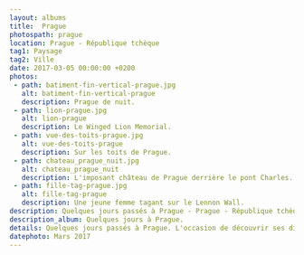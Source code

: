 ```yaml
---
layout: albums
title:  Prague
photospath: prague
location: Prague - République tchèque
tag1: Paysage
tag2: Ville
date: 2017-03-05 00:00:00 +0200
photos:
 - path: batiment-fin-vertical-prague.jpg
   alt: batiment-fin-vertical-prague
   description: Prague de nuit.
 - path: lion-prague.jpg
   alt: lion-prague
   description: Le Winged Lion Memorial.
 - path: vue-des-toits-prague.jpg
   alt: vue-des-toits-prague
   description: Sur les toits de Prague.
 - path: chateau_prague_nuit.jpg
   alt: chateau_prague_nuit
   description: L'imposant château de Prague derrière le pont Charles.
 - path: fille-tag-prague.jpg
   alt: fille-tag-prague
   description: Une jeune femme tagant sur le Lennon Wall.
description: Quelques jours passés à Prague - Prague - République tchèque - Praha - Czech Republic - Photographies
description_album: Quelques jours à Prague.
details: Quelques jours passés à Prague. L'occasion de découvrir ses différents styles architecturaux, son château et ses ponts, et de goûter aux Trdelník & aux bières locales.
datephoto: Mars 2017
---
```

